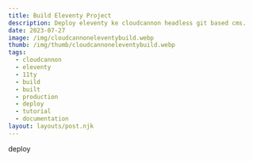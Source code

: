 ```yaml
---
title: Build Eleventy Project
description: Deploy eleventy ke cloudcannon headless git based cms.
date: 2023-07-27
image: /img/cloudcannoneleventybuild.webp
thumb: /img/thumb/cloudcannoneleventybuild.webp
tags:
  - cloudcannon
  - eleventy
  - 11ty
  - build
  - built
  - production
  - deploy
  - tutorial
  - documentation
layout: layouts/post.njk
---
```


deploy
